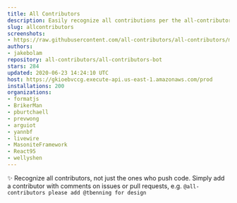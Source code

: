 ```yaml
---
title: All Contributors
description: Easily recognize all contributions per the all-contributors spec
slug: allcontributors
screenshots:
- https://raw.githubusercontent.com/all-contributors/all-contributors/master/docs/assets/bot-usage.png
authors:
- jakebolam
repository: all-contributors/all-contributors-bot
stars: 284
updated: 2020-06-23 14:24:10 UTC
host: https://gkioebvccg.execute-api.us-east-1.amazonaws.com/prod
installations: 200
organizations:
- formatjs
- BrikerMan
- pburtchaell
- prevwong
- arguiot
- yannbf
- livewire
- MasoniteFramework
- React95
- wellyshen
---
```


✨ Recognize all contributors, not just the ones who push code. Simply add a contributor with comments on issues or pull requests, e.g. `@all-contributors please add @tbenning for design`
